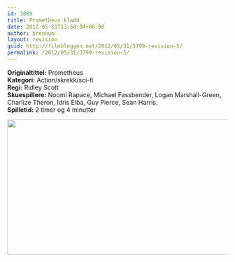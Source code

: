 ```yaml
---
id: 3885
title: Prometheus kladd
date: 2012-05-31T13:58:04+00:00
author: brennum
layout: revision
guid: http://filmbloggen.net/2012/05/31/3799-revision-5/
permalink: /2012/05/31/3799-revision-5/
---
```

**Originaltittel:** Prometheus  
**Kategori:** Action/skrekk/sci-fi  
**Regi:** Ridley Scott  
**Skuespillere:** Noomi Rapace, Michael Fassbender, Logan Marshall-Green, Charlize Theron, Idris Elba, Guy Pierce, Sean Harris.  
**Spilletid:** 2 timer og 4 minutter

<a href="http://filmbloggen.net/?attachment_id=3881" rel="attachment wp-att-3881"><img class="alignnone size-large wp-image-3881" src="http://filmbloggen.net/wp-content/uploads//2012/05/36-images-from-ridley-scotts-prometheus-14-620x310.jpg" alt="" width="620" height="310" /></a>

&nbsp;

<div class="video-shortcode">
</div>